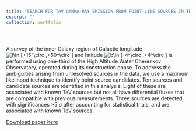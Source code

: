```yaml
---
title: "SEARCH FOR TeV GAMMA-RAY EMISSION FROM POINT-LIKE SOURCES IN THE INNER GALACTIC PLANE WITH A PARTIAL CONFIGURATION OF THE HAWC OBSERVATORY"
excerpt: ""
collection: portfolio


---
```


A survey of the inner Galaxy region of Galactic longitude ![$l\in [+15^\circ ,+50^\circ ]$](https://cfn-live-content-bucket-iop-org.s3.amazonaws.com/journals/0004-637X/817/1/3/revision1/apj521936ieqn1.gif?AWSAccessKeyId=AKIAYDKQL6LTV7YY2HIK&Expires=1691719011&Signature=jC88lF1BP3CYZ%2BL64Rer%2B0J92Y8%3D) and latitude ![$b\in [-4^\circ ,+4^\circ ]$](https://cfn-live-content-bucket-iop-org.s3.amazonaws.com/journals/0004-637X/817/1/3/revision1/apj521936ieqn2.gif?AWSAccessKeyId=AKIAYDKQL6LTV7YY2HIK&Expires=1691719011&Signature=KnsBqsmfXaKTvxNPfzbjOJwAAlc%3D) is performed using one-third of the High Altitude Water Cherenkov Observatory, operated during its construction phase. To address the ambiguities arising from unresolved sources in the data, we use a maximum likelihood technique to identify point source candidates. Ten sources and candidate sources are identified in this analysis. Eight of these are associated with known TeV sources but not all have differential fluxes that are compatible with previous measurements. Three sources are detected with significances >5 *σ* after accounting for statistical trials, and are associated with known TeV sources.

[Download paper here](https://iopscience.iop.org/article/10.3847/0004-637X/817/1/3/meta)
